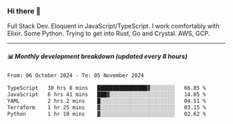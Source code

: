 ### Hi there 👋

Full Stack Dev. Eloquent in JavaScript/TypeScript. I work comfortably with Elixir. Some Python. Trying to get into Rust, Go and Crystal. AWS, GCP.

***

##### 📊 Monthly development breakdown (updated every 8 hours)

<!--START_SECTION:waka-->

```txt
From: 06 October 2024 - To: 05 November 2024

TypeScript   30 hrs 8 mins   ████████████████▓░░░░░░░░   66.85 %
JavaScript   6 hrs 41 mins   ███▓░░░░░░░░░░░░░░░░░░░░░   14.85 %
YAML         2 hrs 2 mins    █░░░░░░░░░░░░░░░░░░░░░░░░   04.51 %
Terraform    1 hr 25 mins    ▓░░░░░░░░░░░░░░░░░░░░░░░░   03.15 %
Python       1 hr 10 mins    ▓░░░░░░░░░░░░░░░░░░░░░░░░   02.62 %
```

<!--END_SECTION:waka-->

